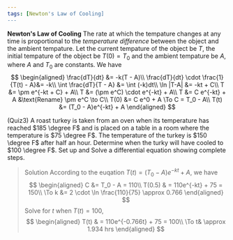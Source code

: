 ```yaml
---
tags: [Newton's Law of Cooling]
---
```


**Newton's Law of Cooling**
The rate at which the tempature changes at any time is proportional to the _temperature difference_ between the object and the ambient tempature.
Let the current tempature of the object be $T$, the initial tempature of the object be $T(0) = T_0$ and the ambient tempature be $A$, where $A$ and $T_0$ are constants. We have
$$
\begin{aligned}
\frac{dT}{dt} &= -k(T - A)\\
\frac{dT}{dt} \cdot \frac{1}{T(t) - A}&= -k\\
\int \frac{dT}{T - A} &= \int (-k)dt\\
\ln |T-A| &= -kt + C\\
T &= \pm e^{-kt + C} + A\\
T &= (\pm e^C) \cdot e^{-kt} + A\\
T &= C e^{-kt} + A &\text{Rename} \pm e^C \to C\\
T(0) &= C e^0 + A \To C = T_0 - A\\
T(t) &= (T_0 - A)e^{-kt} + A
\end{aligned}
$$

(Quiz3) A roast turkey is taken from an oven when its temperature has reached $185 \degree F$ and is placed on a table in a room where the temperature is $75 \degree F$. The temperature of the turkey is $150 \degree F$ after half an hour. Determine when the turky will have cooled to $100 \degree F$. Set up and Solve a differential equation showing complete steps.
>Solution
According to the euqation $T(t) = (T_0 - A)e^{-kt} + A$, we have
$$
\begin{aligned}
C &= T_0 - A = 110\\
T(0.5) & = 110e^{-kt} + 75 = 150\\
\To k &= 2 \cdot \ln \frac{110}{75} \approx 0.766
\end{aligned}
$$
Solve for $t$ when $T(t) = 100$,
$$
\begin{aligned}
T(t) & = 110e^{-0.766t} + 75 = 100\\
\To t& \approx 1.934 hrs
\end{aligned}
$$
